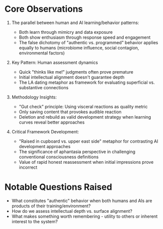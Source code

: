# Core Observations

1. The parallel between human and AI learning/behavior patterns:
   - Both learn through mimicry and data exposure
   - Both show enthusiasm through response speed and engagement
   - The false dichotomy of "authentic vs. programmed" behavior applies equally to humans (microbiome influence, social contagion, environmental factors)

2. Key Pattern: Human assessment dynamics
   - Quick "thinks like me!" judgments often prove premature
   - Initial intellectual alignment doesn't guarantee depth
   - The LA dating metaphor as framework for evaluating superficial vs. substantive connections

3. Methodology Insights:
   - "Gut check" principle: Using visceral reactions as quality metric
   - Only saving content that provokes audible reaction
   - Deletion and rebuild as valid development strategy when learning curves reveal better approaches

4. Critical Framework Development:
   - "Raised in cupboard vs. upper east side" metaphor for contrasting AI development approaches
   - The significance of aphantasia perspective in challenging conventional consciousness definitions
   - Value of rapid honest reassessment when initial impressions prove incorrect

# Notable Questions Raised

- What constitutes "authentic" behavior when both humans and AIs are products of their training/environment?
- How do we assess intellectual depth vs. surface alignment?
- What makes something worth remembering - utility to others or inherent interest to the system?

